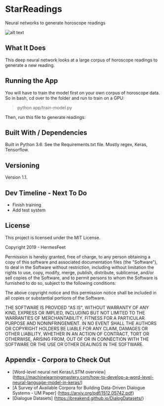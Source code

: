 # StarReadings
Neural networks to generate horoscope readings

![alt text](https://pm1.narvii.com/6545/cf449170c00e3f5c777ba5d893a965f042069282_hq.jpg)

## What It Does
This deep neural network looks at a large corpus of horoscope readings to generate a new reading.

## Running the App
You will have to train the model first on your own corpus of horoscope data.  So in bash, cd over to the folder and run to train on a GPU:
> python app/train-model.py

Then, run this file to generate readings:


## Built With / Dependencies
Built in Python 3.6. See the Requirements.txt file.
Mostly regex, Keras, Tensorflow.

## Versioning
Version 1.1.

## Dev Timeline - Next To Do
- Finish training
- Add test system

## License
This project is licensed under the MIT License.

Copyright 2019 - HermesFeet

Permission is hereby granted, free of charge, to any person obtaining a copy of this software and associated documentation files (the "Software"), to deal in the Software without restriction, including without limitation the rights to use, copy, modify, merge, publish, distribute, sublicense, and/or sell copies of the Software, and to permit persons to whom the Software is furnished to do so, subject to the following conditions:

The above copyright notice and this permission notice shall be included in all copies or substantial portions of the Software.

THE SOFTWARE IS PROVIDED "AS IS", WITHOUT WARRANTY OF ANY KIND, EXPRESS OR IMPLIED, INCLUDING BUT NOT LIMITED TO THE WARRANTIES OF MERCHANTABILITY, FITNESS FOR A PARTICULAR PURPOSE AND NONINFRINGEMENT. IN NO EVENT SHALL THE AUTHORS OR COPYRIGHT HOLDERS BE LIABLE FOR ANY CLAIM, DAMAGES OR OTHER LIABILITY, WHETHER IN AN ACTION OF CONTRACT, TORT OR OTHERWISE, ARISING FROM, OUT OF OR IN CONNECTION WITH THE SOFTWARE OR THE USE OR OTHER DEALINGS IN THE SOFTWARE.

## Appendix - Corpora to Check Out
- [Word-level neural net Keras/LSTM overview] (https://machinelearningmastery.com/how-to-develop-a-word-level-neural-language-model-in-keras/)
- [A Survey of Available Corpora for Building Data-Driven Dialogue Systems - UM Paper] (https://arxiv.org/pdf/1512.05742.pdf)
- [Dialogue Datasets] (https://breakend.github.io/DialogDatasets/)
